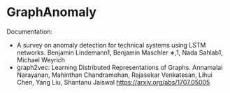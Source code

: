 # GraphAnomaly

Documentation:
- A survey on anomaly detection for technical systems using LSTM networks. Benjamin Lindemann1, Benjamin Maschler ∗,1, Nada Sahlab1, Michael Weyrich
- graph2vec: Learning Distributed Representations of Graphs. Annamalai Narayanan, Mahinthan Chandramohan, Rajasekar Venkatesan, Lihui Chen, Yang Liu, Shantanu Jaiswal <https://arxiv.org/abs/1707.05005>
